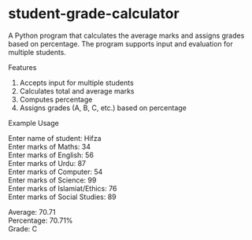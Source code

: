 # student-grade-calculator
A Python program that calculates the average marks and assigns grades based on percentage. The program supports input and evaluation for multiple students.

Features
1. Accepts input for multiple students
2. Calculates total and average marks
3. Computes percentage
4. Assigns grades (A, B, C, etc.) based on percentage

Example Usage

Enter name of student: Hifza  
Enter marks of Maths: 34  
Enter marks of English: 56  
Enter marks of Urdu: 87  
Enter marks of Computer: 54  
Enter marks of Science: 99  
Enter marks of Islamiat/Ethics: 76  
Enter marks of Social Studies: 89  

Average: 70.71  
Percentage: 70.71%  
Grade: C  

